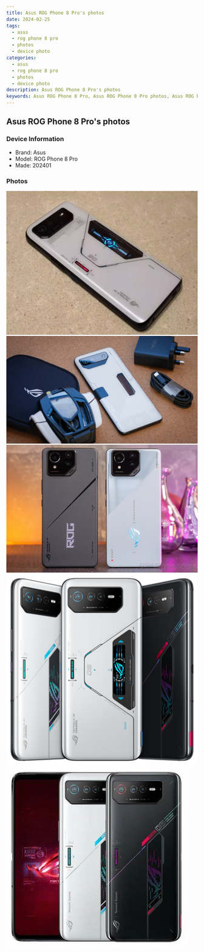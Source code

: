 ```yaml
---
title: Asus ROG Phone 8 Pro's photos
date: 2024-02-25
tags: 
  - asus
  - rog phone 8 pro
  - photos
  - device photo
categories: 
  - asus
  - rog phone 8 pro
  - photos
  - device photo
description: Asus ROG Phone 8 Pro's photos
keywords: Asus ROG Phone 8 Pro, Asus ROG Phone 8 Pro photos, Asus ROG Phone 8 Pro device photo
---
```


## Asus ROG Phone 8 Pro's photos

### Device Information

- Brand: Asus
- Model: ROG Phone 8 Pro
- Made: 202401

### Photos

![/images/best-assets/devices/asus/asus-rog-phone-8-pro/1.jpg](/images/best-assets/devices/asus/asus-rog-phone-8-pro/1.jpg)
![/images/best-assets/devices/asus/asus-rog-phone-8-pro/2.jpg](/images/best-assets/devices/asus/asus-rog-phone-8-pro/2.jpg)
![/images/best-assets/devices/asus/asus-rog-phone-8-pro/3.jpg](/images/best-assets/devices/asus/asus-rog-phone-8-pro/3.jpg)
![/images/best-assets/devices/asus/asus-rog-phone-8-pro/4.jpg](/images/best-assets/devices/asus/asus-rog-phone-8-pro/4.jpg)
![/images/best-assets/devices/asus/asus-rog-phone-8-pro/5.jpg](/images/best-assets/devices/asus/asus-rog-phone-8-pro/5.jpg)
